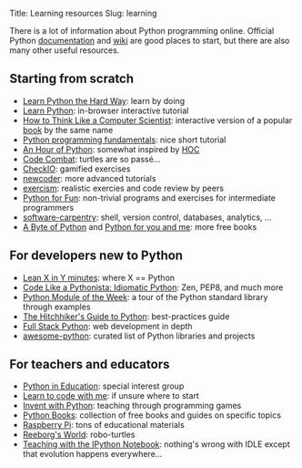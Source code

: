 Title: Learning resources
Slug: learning

There is a lot of information about Python programming online.
Official Python [documentation](https://www.python.org/doc/) and
[wiki](https://wiki.python.org/moin/) are good places to start, but there are
also many other useful resources.


## Starting from scratch

* [Learn Python the Hard Way](http://learnpythonthehardway.org/book/): learn by
  doing
* [Learn Python](http://www.learnpython.org/): in-browser interactive tutorial
* [How to Think Like a Computer
  Scientist](http://interactivepython.org/runestone/static/thinkcspy/index.html):
  interactive version of a popular [book](http://www.greenteapress.com/thinkpython/) by the same name
* [Python programming
  fundamentals](http://www.thinkful.com/learn/python-programming-fundamentals/):
  nice short tutorial
* [An Hour of Python](https://hourofpython.com/): somewhat inspired by [HOC](http://studio.code.org/)
* [Code Combat](http://codecombat.com/): turtles are so passé...
* [CheckIO](http://www.checkio.org/): gamified exercises
* [newcoder](http://newcoder.io/): more advanced tutorials
* [exercism](http://exercism.io/): realistic exercies and code review by peers
* [Python for Fun](http://openbookproject.net/py4fun/): non-trivial programs and
  exercises for intermediate programmers
* [software-carpentry](http://software-carpentry.org/lessons.html): shell,
  version control, databases, analytics, ...
* [A Byte of Python](http://www.swaroopch.com/notes/python/) and 
  [Python for you and me](http://pymbook.readthedocs.org/en/latest/): more free
  books

## For developers new to Python

* [Lean X in Y minutes](http://learnxinyminutes.com/docs/python/): where X ==
  Python
* [Code Like a Pythonista: Idiomatic
  Python](http://python.net/~goodger/projects/pycon/2007/idiomatic/handout.html): Zen, PEP8, and much more
* [Python Module of the Week](http://pymotw.com/): a tour of the Python
  standard library through examples
* [The Hitchhiker's Guide to Python](http://docs.python-guide.org/en/latest/):
  best-practices guide
* [Full Stack Python](http://www.fullstackpython.com/): web development in depth
* [awesome-python](https://github.com/vinta/awesome-python): curated list of
  Python libraries and projects


## For teachers and educators

* [Python in Education](https://www.python.org/community/sigs/current/edu-sig/):
  special interest group
* [Learn to code with me](http://learntocodewith.me/getting-started/): if unsure
  where to start
* [Invent with Python](http://inventwithpython.com/): teaching through
  programming games
* [Python Books](http://pythonbooks.revolunet.com/): collection of free books
  and guides on specific topics
* [Raspberry Pi](http://www.raspberrypi.org/): tons of educational materials
* [Reeborg's World](http://reeborg.ca/index_en.html): robo-turtles
* [Teaching with the IPython Notebook](http://nbviewer.ipython.org/gist/jiffyclub/5165431): 
  nothing's wrong with IDLE except that evolution happens everywhere...
